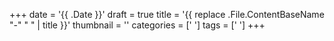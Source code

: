 +++
date = '{{ .Date }}'
draft = true
title = '{{ replace .File.ContentBaseName "-" " " | title }}'
thumbnail = ''
categories = [' ']
tags = [' ']
+++

<!--more-->